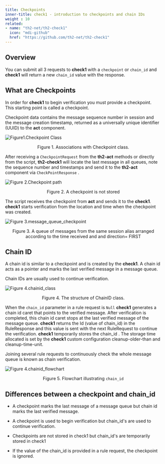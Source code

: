 ```yaml
---
title: Checkpoints
inner-title: check1 - introduction to checkpoints and chain IDs
weight : 10
related:
- name: "th2-net/th2-check1"
  icon: "mdi-github"
  href: "https://github.com/th2-net/th2-check1"
---
```


## Overview

You can submit all 3 requests to **check1** with a `checkpoint` or `chain_id` and **check1** will return a new `chain_id` value with the response.

## What are Checkpoints

In order for **check1** to begin verification you must provide a checkpoint.
This starting point is called a checkpoint.

Checkpoint data contains the message sequence number in session and the message creation timestamp,
returned as a universally unique identifier (UUID) to the **act** component.

![](/img/boxes/exactpro/check1/checkpoint_class.png "Figure1.Checkpoint Class")
<center> 
<figcaption class="mb-2">
Figure 1. Associations with Checkpoint class.
</figcaption> 
</center>


After receiving a `CheckpointRequest` from the **th2-act** methods or directly from the script,
**th2-check1** will locate the last message in all queues, note the sequence number and timestamps 
and send it to the **th2-act** component via `CheckPointResponse` .

![](/img/boxes/exactpro/check1/checkpoint_path.png "Figure 2.Checkpoint path")
<center> 
<figcaption class="mb-2">
Figure 2. A checkpoint is not stored 
</figcaption>
</center>

The script receives the checkpoint from **act** and sends it to the **check1**. 
**check1** starts verification from the location and time when the checkpoint was created.

![](/img/boxes/exactpro/check1/message_queue_checkpoint.png "Figure 3.message_queue_checkpoint")
<center> 
<figcaption class="mb-2">
Figure 3. A queue of messages from the same session alias arranged according to the time received and and direction= FIRST 
</figcaption> 
</center>

## Chain ID

A chain id is similar to a checkpoint and is created by the **check1**. A chain id acts as a pointer and marks the last verified message in a message queue.

Chain IDs are usually used to continue verification.

![](/img/boxes/exactpro/check1/chainid_class.png "Figure 4.chainid_class")

<center> 
<figcaption class="mb-2">
Figure 4. The structure of ChainID class.
</figcaption>
</center>


When the `chain_id` parameter in a rule request is `Null` **check1** generates a chain id caret that points to the verified message. After verification is completed, this chain id caret stops at the last verified message of the message queue. **check1** returns the Id (value of chain_id) in the RuleResponse and this value is sent with the next RuleRequest to continue the verification. **check1** temporarily stores the chain_id . The storage time allocated is set by the **check1** custom configuration cleanup-older-than and cleanup-time-unit.

Joining several rule requests to continuously check the whole message queue is known as chain verification.


![](/img/boxes/exactpro/check1/chainid_flowchart.png "Figure 4.chainid_flowchart")
<center> 
<figcaption class="mb-2">

Figure 5. Flowchart illustrating `chain_id`

</figcaption>
</center>



## Differences between a checkpoint and chain_id

- A checkpoint marks the last message of a message queue but chain id marks the last verified message.

- A checkpoint is used to begin verification but chain_id's are used to continue verification.

- Checkpoints are not stored in check1 but chain_id's are temporarily stored in check1

- If the value of the chain_id is provided in a rule request, the checkpoint is ignored.
